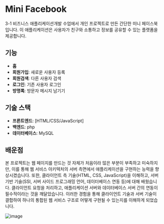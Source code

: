 # Mini Facebook

3-1 비즈니스 애플리케이션개발 수업에서 개인 프로젝트로 만든 간단한 미니 페이스북입니다.
이 애플리케이션은 사용자가 친구와 소통하고 정보를 공유할 수 있는 플랫폼을 제공합니다.

## 기능

- **홈**
- **회원가입**: 새로운 사용자 등록
- **회원검색**: 다른 사용자 검색
- **로그인**: 기존 사용자 로그인
- **방명록**: 방문자 메시지 남기기

## 기술 스택

- **프론트엔드**: [HTML/CSS/JavaScript]
- **백엔드**: php
- **데이터베이스**: MySQL

## 배운점

 본 프로젝트는 웹 페이지를 만드는 것 자체가 처음이라 많은 부분이 부족하고 미숙하지만, 이를 통해 웹 서비스 아키텍처의 서버 측면에서 애플리케이션을 구현하는 능력을 향상시켰습니다. 또한, 클라이언트 측 기술(HTML, CSS, JavaScript)을 이해하고, 서버 기반 기술(SSI, 서버 사이드 프로그래밍 언어, 데이터베이스 연동 등)에 대해 배웠습니다. 클라이언트 요청을 처리하고, 애플리케이션 서버와 데이터베이스 서버 간의 연동이 필수적이라는 것을 깨달았습니다. 이러한 경험을 통해 클라이언트 기술과 서버 기술이 결합하여 하나의 통합된 웹 서비스 구조로 어떻게 구현될 수 있는지를 이해하게 되었습니다.


![image](https://github.com/user-attachments/assets/6e94ca9c-ce64-49bf-aa32-b90111d87002)
